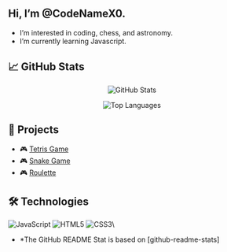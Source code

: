 ## Hi, I’m @CodeNameX0.
- I’m interested in coding, chess, and astronomy.
- I’m currently learning Javascript.

## 📈 GitHub Stats
<div align="center">
  
![GitHub Stats](https://github-readme-stats.vercel.app/api?username=CodeNameX0&show_icons=true&theme=tokyonight&count_private=true)

![Top Languages](https://github-readme-stats.vercel.app/api/top-langs/?username=CodeNameX0&layout=compact&theme=tokyonight)

</div>

## 🚀 Projects
- 🎮 [Tetris Game](https://github.com/CodeNameX0/tetris)
- 🎮 [Snake Game](https://github.com/CodeNameX0/snake-game)
- 🎮 [Roulette](https://github.com/CodeNameX0/roulette)

## 🛠️ Technologies
![JavaScript](https://img.shields.io/badge/-JavaScript-F7DF1E?style=flat&logo=javascript&logoColor=black)
![HTML5](https://img.shields.io/badge/-HTML5-E34F26?style=flat&logo=html5&logoColor=white)
![CSS3](https://img.shields.io/badge/-CSS3-1572B6?style=flat&logo=css3&logoColor=white)\

- *The GitHub README Stat is based on [github-readme-stats]
